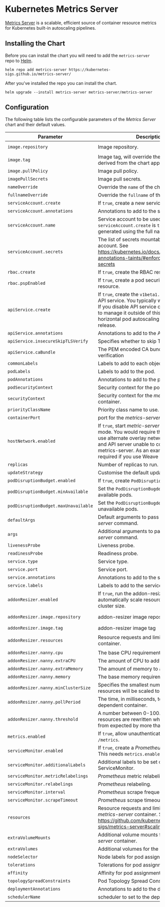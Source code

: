 # Kubernetes Metrics Server

[Metrics Server](https://github.com/kubernetes-sigs/metrics-server/) is a scalable, efficient source of container resource metrics for Kubernetes built-in autoscaling pipelines.

<!-- Trigger release -->

## Installing the Chart

Before you can install the chart you will need to add the `metrics-server` repo to [Helm](https://helm.sh/).

```shell
helm repo add metrics-server https://kubernetes-sigs.github.io/metrics-server/
```

After you've installed the repo you can install the chart.

```shell
helm upgrade --install metrics-server metrics-server/metrics-server
```

## Configuration

The following table lists the configurable parameters of the _Metrics Server_ chart and their default values.

| Parameter                            | Description                                                                                                                                                                                                                                                      | Default                                                                  |
| ------------------------------------ | ---------------------------------------------------------------------------------------------------------------------------------------------------------------------------------------------------------------------------------------------------------------- | ------------------------------------------------------------------------ |
| `image.repository`                   | Image repository.                                                                                                                                                                                                                                                | `registry.k8s.io/metrics-server/metrics-server`                          |
| `image.tag`                          | Image tag, will override the default tag derived from the chart app version.                                                                                                                                                                                     | `""`                                                                     |
| `image.pullPolicy`                   | Image pull policy.                                                                                                                                                                                                                                               | `IfNotPresent`                                                           |
| `imagePullSecrets`                   | Image pull secrets.                                                                                                                                                                                                                                              | `[]`                                                                     |
| `nameOverride`                       | Override the `name` of the chart.                                                                                                                                                                                                                                | `nil`                                                                    |
| `fullnameOverride`                   | Override the `fullname` of the chart.                                                                                                                                                                                                                            | `nil`                                                                    |
| `serviceAccount.create`              | If `true`, create a new service account.                                                                                                                                                                                                                         | `true`                                                                   |
| `serviceAccount.annotations`         | Annotations to add to the service account.                                                                                                                                                                                                                       | `{}`                                                                     |
| `serviceAccount.name`                | Service account to be used. If not set and `serviceAccount.create` is `true`, a name is generated using the full name template.                                                                                                                                  | `nil`                                                                    |
| `serviceAccount.secrets`             | The list of secrets mountable by this service account. See https://kubernetes.io/docs/reference/labels-annotations-taints/#enforce-mountable-secrets                                                                                                             | `[]`                                                                     |
| `rbac.create`                        | If `true`, create the RBAC resources.                                                                                                                                                                                                                            | `true`                                                                   |
| `rbac.pspEnabled`                    | If `true`, create a pod security policy resource.                                                                                                                                                                                                                | `false`                                                                  |
| `apiService.create`                  | If `true`, create the `v1beta1.metrics.k8s.io` API service. You typically want this enabled! If you disable API service creation you have to manage it outside of this chart for e.g horizontal pod autoscaling to work with this release.                       | `true`                                                                   |
| `apiService.annotations`             | Annotations to add to the API service                                                                                                                                                                                                                            | `{}`                                                                     |
| `apiService.insecureSkipTLSVerify`   | Specifies whether to skip TLS verification                                                                                                                                                                                                                       | `true`                                                                   |
| `apiService.caBundle`                | The PEM encoded CA bundle for TLS verification                                                                                                                                                                                                                   | `""`                                                                     |
| `commonLabels`                       | Labels to add to each object of the chart.                                                                                                                                                                                                                       | `{}`                                                                     |
| `podLabels`                          | Labels to add to the pod.                                                                                                                                                                                                                                        | `{}`                                                                     |
| `podAnnotations`                     | Annotations to add to the pod.                                                                                                                                                                                                                                   | `{}`                                                                     |
| `podSecurityContext`                 | Security context for the pod.                                                                                                                                                                                                                                    | `{}`                                                                     |
| `securityContext`                    | Security context for the _metrics-server_ container.                                                                                                                                                                                                             | _See values.yaml_                                                        |
| `priorityClassName`                  | Priority class name to use.                                                                                                                                                                                                                                      | `system-cluster-critical`                                                |
| `containerPort`                      | port for the _metrics-server_ container.                                                                                                                                                                                                                         | `10250`                                                                  |
| `hostNetwork.enabled`                | If `true`, start _metric-server_ in hostNetwork mode. You would require this enabled if you use alternate overlay networking for pods and API server unable to communicate with metrics-server. As an example, this is required if you use Weave network on EKS. | `false`                                                                  |
| `replicas`                           | Number of replicas to run.                                                                                                                                                                                                                                       | `1`                                                                      |
| `updateStrategy`                     | Customise the default update strategy.                                                                                                                                                                                                                           | `{}`                                                                     |
| `podDisruptionBudget.enabled`        | If `true`, create `PodDisruptionBudget` resource.                                                                                                                                                                                                                | `{}`                                                                     |
| `podDisruptionBudget.minAvailable`   | Set the `PodDisruptionBugdet` minimum available pods.                                                                                                                                                                                                            | `nil`                                                                    |
| `podDisruptionBudget.maxUnavailable` | Set the `PodDisruptionBugdet` maximum unavailable pods.                                                                                                                                                                                                          | `nil`                                                                    |
| `defaultArgs`                        | Default arguments to pass to the _metrics-server_ command.                                                                                                                                                                                                       | See _values.yaml_                                                        |
| `args`                               | Additional arguments to pass to the _metrics-server_ command.                                                                                                                                                                                                    | `[]`                                                                     |
| `livenessProbe`                      | Liveness probe.                                                                                                                                                                                                                                                  | See _values.yaml_                                                        |
| `readinessProbe`                     | Readiness probe.                                                                                                                                                                                                                                                 | See _values.yaml_                                                        |
| `service.type`                       | Service type.                                                                                                                                                                                                                                                    | `ClusterIP`                                                              |
| `service.port`                       | Service port.                                                                                                                                                                                                                                                    | `443`                                                                    |
| `service.annotations`                | Annotations to add to the service.                                                                                                                                                                                                                               | `{}`                                                                     |
| `service.labels`                     | Labels to add to the service.                                                                                                                                                                                                                                    | `{}`                                                                     |
| `addonResizer.enabled`               | If `true`, run the addon-resizer as a sidecar to automatically scale resource requests with cluster size.                                                                                                                                                        | `false`                                                                  |
| `addonResizer.image.repository`      | addon-resizer image repository                                                                                                                                                                                                                                   | registry.k8s.io/autoscaling/addon-resizer                                |
| `addonResizer.image.tag`             | addon-resizer image tag                                                                                                                                                                                                                                          | 1.8.14                                                                   |
| `addonResizer.resources`             | Resource requests and limits for the _nanny_ container.                                                                                                                                                                                                          | `{limits: {cpu: 40m, memory: 25Mi}, requests: {cpu: 40m, memory: 25Mi}}` |
| `addonResizer.nanny.cpu`             | The base CPU requirement.                                                                                                                                                                                                                                        | 20m                                                                      |
| `addonResizer.nanny.extraCPU`        | The amount of CPU to add per node.                                                                                                                                                                                                                               | 1m                                                                       |
| `addonResizer.nanny.extraMemory`     | The amount of memory to add per node.                                                                                                                                                                                                                            | 2Mi                                                                      |
| `addonResizer.nanny.memory`          | The base memory requirement.                                                                                                                                                                                                                                     | 15Mi                                                                     |
| `addonResizer.nanny.minClusterSize`  | Specifies the smallest number of nodes resources will be scaled to.                                                                                                                                                                                              | 10                                                                       |
| `addonResizer.nanny.pollPeriod`      | The time, in milliseconds, to poll the dependent container.                                                                                                                                                                                                      | 300000                                                                   |
| `addonResizer.nanny.threshold`       | A number between 0-100. The dependent's resources are rewritten when they deviate from expected by more than threshold.                                                                                                                                          | 5                                                                        |
| `metrics.enabled`                    | If `true`, allow unauthenticated access to `/metrics`.                                                                                                                                                                                                           | `false`                                                                  |
| `serviceMonitor.enabled`             | If `true`, create a _Prometheus_ service monitor. This needs `metrics.enabled` to be `true`.                                                                                                                                                                     | `false`                                                                  |
| `serviceMonitor.additionalLabels`    | Additional labels to be set on the ServiceMonitor.                                                                                                                                                                                                               | `{}`                                                                     |
| `serviceMonitor.metricRelabelings`   | _Prometheus_ metric relabeling.                                                                                                                                                                                                                                  | `[]`                                                                     |
| `serviceMonitor.relabelings`         | _Prometheus_ relabeling.                                                                                                                                                                                                                                         | `[]`                                                                     |
| `serviceMonitor.interval`            | _Prometheus_ scrape frequency.                                                                                                                                                                                                                                   | `1m`                                                                     |
| `serviceMonitor.scrapeTimeout`       | _Prometheus_ scrape timeout.                                                                                                                                                                                                                                     | `10s`                                                                    |
| `resources`                          | Resource requests and limits for the _metrics-server_ container. See https://github.com/kubernetes-sigs/metrics-server#scaling                                                                                                                                   | `{}`                                                                     |
| `extraVolumeMounts`                  | Additional volume mounts for the _metrics-server_ container.                                                                                                                                                                                                     | `[]`                                                                     |
| `extraVolumes`                       | Additional volumes for the pod.                                                                                                                                                                                                                                  | `[]`                                                                     |
| `nodeSelector`                       | Node labels for pod assignment.                                                                                                                                                                                                                                  | `{}`                                                                     |
| `tolerations`                        | Tolerations for pod assignment.                                                                                                                                                                                                                                  | `[]`                                                                     |
| `affinity`                           | Affinity for pod assignment.                                                                                                                                                                                                                                     | `{}`                                                                     |
| `topologySpreadConstraints`          | Pod Topology Spread Constraints.                                                                                                                                                                                                                                 | `[]`                                                                     |
| `deploymentAnnotations`              | Annotations to add to the deployment.                                                                                                                                                                                                                            | `{}`                                                                     |
| `schedulerName`                      | scheduler to set to the deployment.                                                                                                                                                                                                                              | `""`                                                                     |
